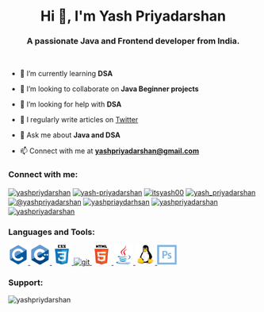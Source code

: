 <h1 align="center">Hi 👋, I'm Yash Priyadarshan</h1>
<h3 align="center">A passionate Java and Frontend developer from India.</h3>

<img href="https://w7.pngwing.com/pngs/673/954/png-transparent-google-logo-google-s-google-text-trademark-logo.png" width = "100%" >

- 🌱 I’m currently learning **DSA**

- 👯 I’m looking to collaborate on **Java Beginner projects**

- 🤝 I’m looking for help with **DSA**

- 📝 I regularly write articles on [Twitter](Twitter)

- 💬 Ask me about **Java and DSA**

- 📫 Connect with me at **yashpriyadarshan@gmail.com**

<h3 align="left">Connect with me:</h3>
<p align="left">
<a href="https://twitter.com/yashpriydarshan" target="blank"><img align="center" src="https://raw.githubusercontent.com/rahuldkjain/github-profile-readme-generator/master/src/images/icons/Social/twitter.svg" alt="yashpriydarshan" height="30" width="40" /></a>
<a href="https://linkedin.com/in/yash-priyadarshan" target="blank"><img align="center" src="https://raw.githubusercontent.com/rahuldkjain/github-profile-readme-generator/master/src/images/icons/Social/linked-in-alt.svg" alt="yash-priyadarshan" height="30" width="40" /></a>
<a href="https://fb.com/itsyash00" target="blank"><img align="center" src="https://raw.githubusercontent.com/rahuldkjain/github-profile-readme-generator/master/src/images/icons/Social/facebook.svg" alt="itsyash00" height="30" width="40" /></a>
<a href="https://instagram.com/yash_priyadarshan" target="blank"><img align="center" src="https://raw.githubusercontent.com/rahuldkjain/github-profile-readme-generator/master/src/images/icons/Social/instagram.svg" alt="yash_priyadarshan" height="30" width="40" /></a>
<a href="https://hashnode.com/@yashpriyadarshan" target="blank"><img align="center" src="https://raw.githubusercontent.com/rahuldkjain/github-profile-readme-generator/master/src/images/icons/Social/hashnode.svg" alt="@yashpriyadarshan" height="30" width="40" /></a>
<a href="https://www.hackerrank.com/yashpriaydarhsan" target="blank"><img align="center" src="https://raw.githubusercontent.com/rahuldkjain/github-profile-readme-generator/master/src/images/icons/Social/hackerrank.svg" alt="yashpriaydarhsan" height="30" width="40" /></a>
<a href="https://www.leetcode.com/yashpriyadarshan" target="blank"><img align="center" src="https://raw.githubusercontent.com/rahuldkjain/github-profile-readme-generator/master/src/images/icons/Social/leet-code.svg" alt="yashpriyadarshan" height="30" width="40" /></a>
<a href="https://auth.geeksforgeeks.org/user/yashpriyadarshan" target="blank"><img align="center" src="https://raw.githubusercontent.com/rahuldkjain/github-profile-readme-generator/master/src/images/icons/Social/geeks-for-geeks.svg" alt="yashpriyadarshan" height="30" width="40" /></a>
</p>

<h3 align="left">Languages and Tools:</h3>
<p align="left"> <a href="https://www.cprogramming.com/" target="_blank" rel="noreferrer"> <img src="https://raw.githubusercontent.com/devicons/devicon/master/icons/c/c-original.svg" alt="c" width="40" height="40"/> </a> <a href="https://www.w3schools.com/cpp/" target="_blank" rel="noreferrer"> <img src="https://raw.githubusercontent.com/devicons/devicon/master/icons/cplusplus/cplusplus-original.svg" alt="cplusplus" width="40" height="40"/> </a> <a href="https://www.w3schools.com/css/" target="_blank" rel="noreferrer"> <img src="https://raw.githubusercontent.com/devicons/devicon/master/icons/css3/css3-original-wordmark.svg" alt="css3" width="40" height="40"/> </a> <a href="https://git-scm.com/" target="_blank" rel="noreferrer"> <img src="https://www.vectorlogo.zone/logos/git-scm/git-scm-icon.svg" alt="git" width="40" height="40"/> </a> <a href="https://www.w3.org/html/" target="_blank" rel="noreferrer"> <img src="https://raw.githubusercontent.com/devicons/devicon/master/icons/html5/html5-original-wordmark.svg" alt="html5" width="40" height="40"/> </a> <a href="https://www.java.com" target="_blank" rel="noreferrer"> <img src="https://raw.githubusercontent.com/devicons/devicon/master/icons/java/java-original.svg" alt="java" width="40" height="40"/> </a> <a href="https://www.linux.org/" target="_blank" rel="noreferrer"> <img src="https://raw.githubusercontent.com/devicons/devicon/master/icons/linux/linux-original.svg" alt="linux" width="40" height="40"/> </a> <a href="https://www.photoshop.com/en" target="_blank" rel="noreferrer"> <img src="https://raw.githubusercontent.com/devicons/devicon/master/icons/photoshop/photoshop-line.svg" alt="photoshop" width="40" height="40"/> </a> </p>

<h3 align="left">Support:</h3>
<p><a href="https://www.buymeacoffee.com/yashpriydarshan"> <img align="left" src="https://cdn.buymeacoffee.com/buttons/v2/default-yellow.png" height="50" width="210" alt="yashpriydarshan" /></a></p><br><br>
